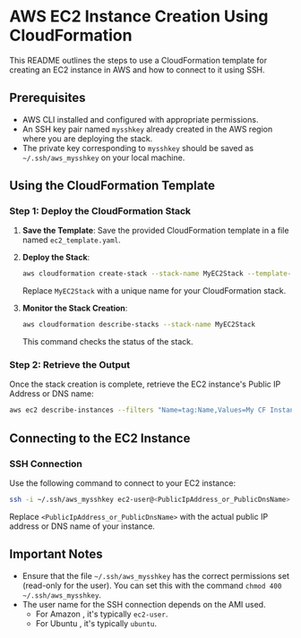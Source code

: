
# AWS EC2 Instance Creation Using CloudFormation

This README outlines the steps to use a CloudFormation template for creating an EC2 instance in AWS and how to connect to it using SSH.

## Prerequisites

- AWS CLI installed and configured with appropriate permissions.
- An SSH key pair named `mysshkey` already created in the AWS region where you are deploying the stack.
- The private key corresponding to `mysshkey` should be saved as `~/.ssh/aws_mysshkey` on your local machine.

## Using the CloudFormation Template

### Step 1: Deploy the CloudFormation Stack

1. **Save the Template**: Save the provided CloudFormation template in a file named `ec2_template.yaml`.

2. **Deploy the Stack**:
   ```bash
   aws cloudformation create-stack --stack-name MyEC2Stack --template-body file://ec2_template.yaml --parameters ParameterKey=KeyName,ParameterValue=mysshkey
   ```
   Replace `MyEC2Stack` with a unique name for your CloudFormation stack.

3. **Monitor the Stack Creation**:
   ```bash
   aws cloudformation describe-stacks --stack-name MyEC2Stack
   ```
   This command checks the status of the stack.

### Step 2: Retrieve the Output

Once the stack creation is complete, retrieve the EC2 instance's Public IP Address or DNS name:

```bash
aws ec2 describe-instances --filters "Name=tag:Name,Values=My CF Instance" --query "Reservations[*].Instances[*].[PublicIpAddress, PublicDnsName]"
```

## Connecting to the EC2 Instance

### SSH Connection

Use the following command to connect to your EC2 instance:

```bash
ssh -i ~/.ssh/aws_mysshkey ec2-user@<PublicIpAddress_or_PublicDnsName>
```

Replace `<PublicIpAddress_or_PublicDnsName>` with the actual public IP address or DNS name of your instance.

## Important Notes

- Ensure that the file `~/.ssh/aws_mysshkey` has the correct permissions set (read-only for the user). You can set this with the command `chmod 400 ~/.ssh/aws_mysshkey`.
- The user name for the SSH connection depends on the AMI used.
  - For Amazon , it's typically `ec2-user`.
  - For Ubuntu , it's typically `ubuntu`.

